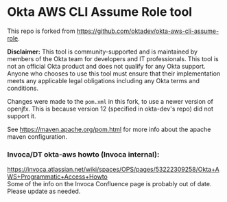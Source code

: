 # Okta AWS CLI Assume Role tool

This repo is forked from https://github.com/oktadev/okta-aws-cli-assume-role.   

**Disclaimer:** This tool is community-supported and is maintained by members of the Okta team
for developers and IT professionals. This tool is not an official Okta product and does not qualify for any
Okta support. Anyone who chooses to use this tool must ensure that their implementation meets any applicable legal
obligations including any Okta terms and conditions.

Changes were made to the `pom.xml` in this fork, to use a newer version of openjfx.
This is because version 12 (specified in okta-dev's repo) did not support it.

See https://maven.apache.org/pom.html for more info about the apache maven configuration.


### Invoca/DT okta-aws howto (Invoca internal):   
https://invoca.atlassian.net/wiki/spaces/OPS/pages/53222309258/Okta+AWS+Programmatic+Access+Howto   
Some of the info on the Invoca Confluence page is probably out of date. 
Please update as needed.

